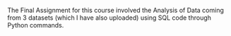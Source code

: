 The Final Assignment for this course involved the Analysis of Data coming from 3 datasets (which I have also uploaded) using SQL code through Python commands.
